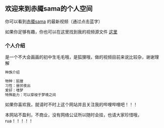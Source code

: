 ## 欢迎来到赤魇sama的个人空间

你可以看到[赤魇sama](https://space.bilibili.com/499904421) 的最新视频（通过点击蓝字）

如果你足够有趣，你也可以在这里找到我的视频源文件 [这里](https://github.com/chiyansama/Chiyansama.github.io) 

### 个人介绍

是一个不大会画画的初中生毛毛哦，是狐狸哦，做的视频目前来说比较杂，谢谢理解

```markdown
种族介绍

物种：狐狸
习性：昼伏夜出
爱好：嗜梦
特殊能力：可以穿梭于梦境之间

```

如果你喜欢我，就请时不时上这个网站并且关注我的哔哩哔哩吧！！！

本网站不盈利，不商业，没有网络公证所以随时会挂，也请大家珍惜哦，rua！！！！！
